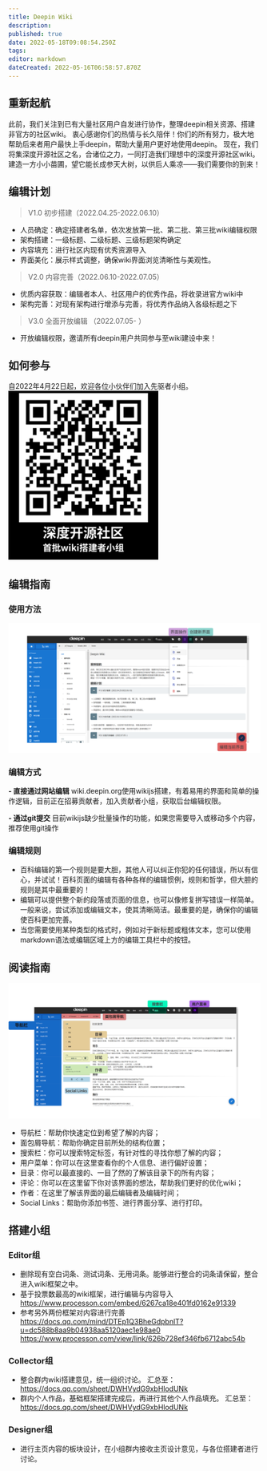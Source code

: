 ```yaml
---
title: Deepin Wiki
description: 
published: true
date: 2022-05-18T09:08:54.250Z
tags: 
editor: markdown
dateCreated: 2022-05-16T06:58:57.870Z
---
```



## 重新起航
此前，我们关注到已有大量社区用户自发进行协作，整理deepin相关资源、搭建非官方的社区wiki。
衷心感谢你们的热情与长久陪伴！你们的所有努力，极大地帮助后来者用户最快上手deepin，帮助大量用户更好地使用deepin。
现在，我们将集深度开源社区之名，合诸位之力，一同打造我们理想中的深度开源社区wiki。
建造一方小小苗圃，望它能长成参天大树，以供后人乘凉——我们需要你的到来！


## 编辑计划
> V1.0 初步搭建（2022.04.25-2022.06.10）
- 人员确定：确定搭建者名单，依次发放第一批、第二批、第三批wiki编辑权限
- 架构搭建：一级标题、二级标题、三级标题架构确定
- 内容填充：进行社区内现有优秀资源导入
- 界面美化：展示样式调整，确保wiki界面浏览清晰性与美观性。
> V2.0 内容完善（2022.06.10-2022.07.05）
- 优质内容获取：编辑者本人、社区用户的优秀作品，将收录进官方wiki中
- 架构完善：对现有架构进行增添与完善，将优秀作品纳入各级标题之下

> V3.0 全面开放编辑 （2022.07.05- ）
- 开放编辑权限，邀请所有deepin用户共同参与至wiki建设中来！


## 如何参与
自2022年4月22日起，欢迎各位小伙伴们加入先驱者小组。
![202204221614433981_深度开源社区wiki首批先驱者小组(1)_副本.png](/202204221614433981_深度开源社区wiki首批先驱者小组(1)_副本.png)

## 编辑指南
### 使用方法
![《编辑指南》.png](/《编辑指南》.png)

### 编辑方式
**- 直接通过网站编辑**
wiki.deepin.org使用wikijs搭建，有着易用的界面和简单的操作逻辑，目前正在招募贡献者，加入贡献者小组，获取后台编辑权限。

**- 通过git提交**
目前wikijs缺少批量操作的功能，如果您需要导入或移动多个内容，推荐使用git操作

### 编辑规则

- 百科编辑的第一个规则是要大胆，其他人可以纠正你犯的任何错误，所以有信心，并试试！百科页面的编辑有各种各样的编辑惯例，规则和哲学，但大胆的规则是其中最重要的！
- 编辑可以提供整个新的段落或页面的信息，也可以像修复拼写错误一样简单。一般来说，尝试添加或编辑文本，使其清晰简洁。最重要的是，确保你的编辑使百科更加完善。
- 当您需要使用某种类型的格式时，例如对于新标题或粗体文本，您可以使用markdown语法或编辑区域上方的编辑工具栏中的按钮。


    
## 阅读指南
![《阅读指南》.png](/《阅读指南》.png)
- 导航栏：帮助你快速定位到希望了解的内容；
- 面包屑导航：帮助你确定目前所处的结构位置；
- 搜索栏：你可以搜索特定标签，有针对性的寻找你想了解的内容；
- 用户菜单：你可以在这里查看你的个人信息、进行偏好设置；
- 目录：你可以最直接的、一目了然的了解该目录下的所有内容；
- 评论：你可以在这里留下你对该界面的想法，帮助我们更好的优化wiki；
- 作者：在这里了解该界面的最后编辑者及编辑时间；
- Social Links：帮助你添加书签、进行界面分享、进行打印。

## 搭建小组
### Editor组
-  删除现有空白词条、测试词条、无用词条。能够进行整合的词条请保留，整合进入wiki框架之中。
-  基于投票数最高的wiki框架，进行编辑与内容导入
 https://www.processon.com/embed/6267ca18e401fd0162e91339
-  参考另外两份框架对内容进行完善
 https://docs.qq.com/mind/DTEp1Q3BheGdpbnlT?u=dc588b8aa9b04938aa5120aec1e98ae0
 https://www.processon.com/view/link/626b728ef346fb6712abc54b

### Collector组

-  整合群内wiki搭建意见，统一组织讨论。
 汇总至：https://docs.qq.com/sheet/DWHVydG9xbHlodUNk
-  群内个人作品，基础框架搭建完成后，再进行其他个人作品填充。
 汇总至：https://docs.qq.com/sheet/DWHVydG9xbHlodUNk

### Designer组
-  进行主页内容的板块设计，在小组群内接收主页设计意见，与各位搭建者进行讨论。